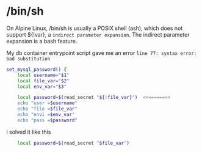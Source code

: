 # /bin/sh


On Alpine Linux, /bin/sh is usually a POSIX shell (ash), which does not support ${!var}, a `indirect parameter expansion`. 
The indirect parameter expansion is a bash feature.

My db container entrypoint script gave me an error `line 77: syntax error: bad substitution`


```sh
set_mysql_password() {
    local username="$1"
    local file_var="$2"
    local env_var="$3"

    local password=$(read_secret "${!file_var}")  <<======>>
    echo "user =$username"
    echo "file =$file_var"
    echo "envi =$env_var"
    echo "pass =$password"
```

i solved it like this

```sh
    local password=$(read_secret "$file_var")
```

